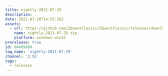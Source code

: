 ```yaml
---
title: nightly-2021-07-29
description: 
date: 2021-07-28T14:55:26Z
assets: 
  - url: https://github.com/ZQuestClassic/ZQuestClassic/releases/download/nightly-2021-07-29/nightly-2021-07-29.zip
    name: nightly-2021-07-29.zip
    platform: windows-win32
prerelease: true
id: 94489888
tag_name: 'nightly-2021-07-29'
channel: '2.55'
tags:
  - releases
---
```



